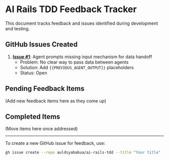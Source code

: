 # AI Rails TDD Feedback Tracker

This document tracks feedback and issues identified during development and testing.

## GitHub Issues Created

1. **[Issue #1](https://github.com/auldsyababua/ai-rails-tdd/issues/1)**: Agent prompts missing input mechanism for data handoff
   - Problem: No clear way to pass data between agents
   - Solution: Add `{{PREVIOUS_AGENT_OUTPUT}}` placeholders
   - Status: Open

## Pending Feedback Items

(Add new feedback items here as they come up)

## Completed Items

(Move items here once addressed)

---

To create a new GitHub issue for feedback, use:
```bash
gh issue create --repo auldsyababua/ai-rails-tdd --title "Your title" --body "Your description"
```